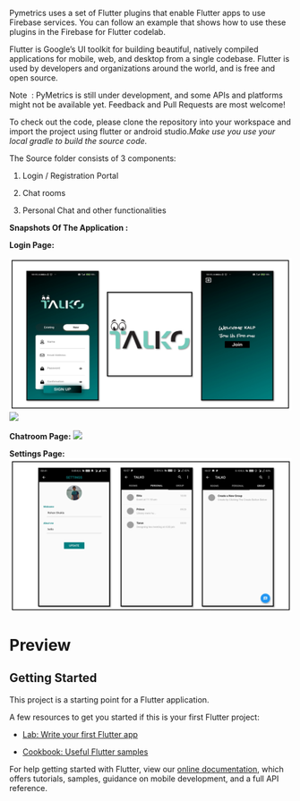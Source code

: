 Pymetrics uses a set of ​Flutter plugins​ that enable Flutter apps to use Firebase​
services. You can follow an example that shows how to use these plugins in the
​Firebase for Flutter​ codelab.

Flutter​ is Google’s UI toolkit for building beautiful, natively compiled
applications for mobile, web, and desktop from a single codebase. Flutter is
used by developers and organizations around the world, and is free and open
source.

Note ​ : PyMetrics is still under development, and some APIs and platforms might
not be available yet. ​Feedback​ and ​Pull Requests​ are most welcome!

To check out the code, please clone the repository into your workspace and
import the project using flutter or android studio. *​Make use you use your local
gradle to build the source code.*

The Source folder consists of 3 components:

1.  Login / Registration Portal

2.  Chat rooms

3.  Personal Chat and other functionalities

**Snapshots Of The Application :**

**Login Page:**

![](readme_assets/login.png)
![](readme_assests/chatroom.png)

**Chatroom Page:**
![](readme_assests/chatroom.png)





**Settings Page:**
![](readme_assets/settings.png)






Preview
=======

Getting Started
---------------

This project is a starting point for a Flutter application.

A few resources to get you started if this is your first Flutter project:

-   [Lab: Write your first Flutter
    app](https://flutter.dev/docs/get-started/codelab)

-   [Cookbook: Useful Flutter samples](https://flutter.dev/docs/cookbook)

For help getting started with Flutter, view our [online
documentation](https://flutter.dev/docs), which offers tutorials, samples,
guidance on mobile development, and a full API reference.
